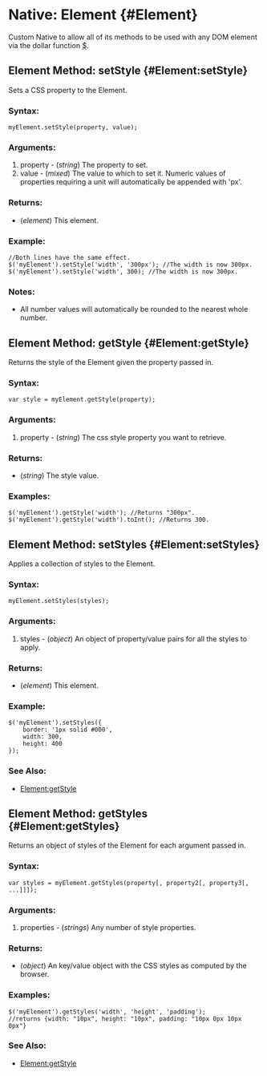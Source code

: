 Native: Element {#Element}
==========================

Custom Native to allow all of its methods to be used with any DOM element via the dollar function [$][].



Element Method: setStyle {#Element:setStyle}
--------------------------------------------

Sets a CSS property to the Element.

### Syntax:

	myElement.setStyle(property, value);

### Arguments:

1. property - (*string*) The property to set.
2. value    - (*mixed*) The value to which to set it. Numeric values of properties requiring a unit will automatically be appended with 'px'.

### Returns:

* (*element*) This element.

### Example:
	//Both lines have the same effect.
	$('myElement').setStyle('width', '300px'); //The width is now 300px.
	$('myElement').setStyle('width', 300); //The width is now 300px.

### Notes:

- All number values will automatically be rounded to the nearest whole number.



Element Method: getStyle {#Element:getStyle}
--------------------------------------------

Returns the style of the Element given the property passed in.

### Syntax:

	var style = myElement.getStyle(property);

### Arguments:

1. property - (*string*) The css style property you want to retrieve.

### Returns:

* (*string*) The style value.

### Examples:

	$('myElement').getStyle('width'); //Returns "300px".
	$('myElement').getStyle('width').toInt(); //Returns 300.



Element Method: setStyles {#Element:setStyles}
----------------------------------------------

Applies a collection of styles to the Element.

### Syntax:

	myElement.setStyles(styles);

### Arguments:

1. styles - (*object*) An object of property/value pairs for all the styles to apply.

### Returns:

* (*element*) This element.

### Example:

	$('myElement').setStyles({
		border: '1px solid #000',
		width: 300,
		height: 400
	});

### See Also:

- [Element:getStyle][]



Element Method: getStyles {#Element:getStyles}
----------------------------------------------

Returns an object of styles of the Element for each argument passed in.

### Syntax:

	var styles = myElement.getStyles(property[, property2[, property3[, ...]]]);

### Arguments:

1. properties - (*strings*) Any number of style properties.

### Returns:

* (*object*) An key/value object with the CSS styles as computed by the browser.

### Examples:

	$('myElement').getStyles('width', 'height', 'padding');
	//returns {width: "10px", height: "10px", padding: "10px 0px 10px 0px"}

### See Also:

- [Element:getStyle][]



[$]: /Element/Element/#dollar
[Function]: /Native/Function
[Element:getStyle]: #Element:getStyle